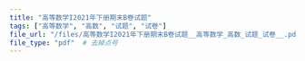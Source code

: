 ```yaml
---
title: "高等数学I2021年下册期末B卷试题"
tags: ["高等数学", "高数", "试题", "试卷"]
file_url: "/files/高等数学I2021年下册期末B卷试题__高等数学_高数_试题_试卷__.pdf"
file_type: "pdf"  # 去掉点号
---
```




<!-- 文件类型: .pdf -->
<!-- 文件图标: 📄 -->
